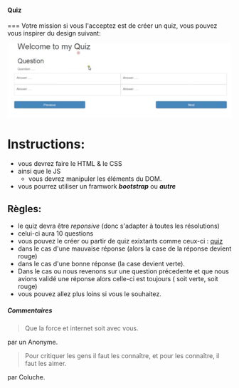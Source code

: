 #### Quiz
===
Votre mission si vous l'acceptez  est de créer un quiz, vous pouvez vous inspirer du design suivant:

![Design](design_projet-1.png)

# Instructions:
+ vous devrez faire le HTML & le CSS
+ ainsi que le JS
   	+ vous devrez manipuler les éléments du DOM. 
+ vous pourrez utiliser un framwork  __*bootstrap*__ ou __*autre*__

##  Règles:
+ le quiz devra être *reponsive* (donc s'adapter à toutes les résolutions)
+ celui-ci aura 10 questions
+ vous pouvez le créer ou partir de quiz exixtants comme ceux-ci : [quiz](http://www.quiz-en-folie.com/quiz-mechants-cinema.php)
+ dans le cas d'une mauvaise réponse (alors la case de la réponse devient rouge)
+ dans le cas d'une bonne réponse (la case devient verte).
+ Dans le cas ou nous revenons sur une question précedente et que nous avions validé une réponse alors celle-ci est toujours ( soit verte, soit rouge)
+ vous pouvez allez plus loins si vous le souhaitez.




##### Commentaires
> Que la force et internet soit avec vous.

par un Anonyme.

> Pour critiquer les gens il faut les connaître, et pour les connaître, il faut les aimer.

 par Coluche.

